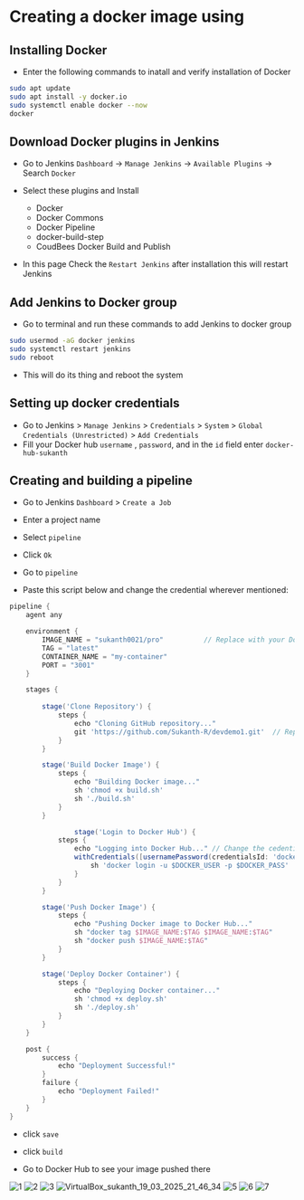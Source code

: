 # Creating a docker image using 
## Installing Docker
  - Enter the following commands to inatall and verify installation of Docker
```bash
sudo apt update
sudo apt install -y docker.io
sudo systemctl enable docker --now
docker
```


## Download Docker plugins in Jenkins
 - Go to Jenkins `Dashboard` -> `Manage Jenkins` -> `Available Plugins` -> Search `Docker`
 - Select these plugins and Install
    - Docker
    - Docker Commons
    - Docker Pipeline
    - docker-build-step
    - CoudBees Docker Build and Publish



 - In this page Check the `Restart Jenkins` after installation this will restart Jenkins

## Add Jenkins to Docker group
 - Go to terminal and run these commands to add Jenkins to docker group
```bash
sudo usermod -aG docker jenkins
sudo systemctl restart jenkins
sudo reboot
```
- This will do its thing and reboot the system 

## Setting up docker credentials
 - Go to Jenkins > `Manage Jenkins` > `Credentials` > `System` > `Global Credentials (Unrestricted)` > `Add Credentials`
 -  Fill your Docker hub `username` , `password`, and in the `id` field enter `docker-hub-sukanth`


## Creating and building a pipeline

 - Go to Jenkins `Dashboard` > `Create a Job`


 - Enter a project name 
 - Select `pipeline`
 - Click `Ok`


 - Go to `pipeline`
 - Paste this script below and change the credential wherever mentioned:
```groovy
pipeline {
    agent any

    environment {
        IMAGE_NAME = "sukanth0021/pro"          // Replace with your Docker Hub username and image name
        TAG = "latest"
        CONTAINER_NAME = "my-container"
        PORT = "3001"
    }

    stages {
        
        stage('Clone Repository') {
            steps {
                echo "Cloning GitHub repository..."
                git 'https://github.com/Sukanth-R/devdemo1.git'  // Replace with your repo URL
            }
        }

        stage('Build Docker Image') {
            steps {
                echo "Building Docker image..."
                sh 'chmod +x build.sh'
                sh './build.sh'
            }
        }

                stage('Login to Docker Hub') {
            steps {
                echo "Logging into Docker Hub..." // Change the cedentialsID if you have docker credentials already added with another id other than docker-seccred
                withCredentials([usernamePassword(credentialsId: 'docker-hub-sukanth', usernameVariable: 'DOCKER_USER', passwordVariable: 'DOCKER_PASS')]) {
                    sh 'docker login -u $DOCKER_USER -p $DOCKER_PASS'
                }
            }
        }

        stage('Push Docker Image') {
            steps {
                echo "Pushing Docker image to Docker Hub..."
                sh "docker tag $IMAGE_NAME:$TAG $IMAGE_NAME:$TAG"
                sh "docker push $IMAGE_NAME:$TAG"
            }
        }

        stage('Deploy Docker Container') {
            steps {
                echo "Deploying Docker container..."
                sh 'chmod +x deploy.sh'
                sh './deploy.sh'
            }
        }
    }

    post {
        success {
            echo "Deployment Successful!"
        }
        failure {
            echo "Deployment Failed!"
        }
    }
}
```
 - click `save`
 - click `build`


 - Go to Docker Hub to see your image pushed there


![1](https://github.com/user-attachments/assets/5abaed3f-289e-4003-8f2f-325831a87154)
![2](https://github.com/user-attachments/assets/80fd0dd5-3bdb-4cc3-9e3f-177b3abd43d2)
![3](https://github.com/user-attachments/assets/565a8bc1-25ab-4a89-9d18-2ea9a3785a8c)
![VirtualBox_sukanth_19_03_2025_21_46_34](https://github.com/user-attachments/assets/b0968802-c4e2-4298-b64f-57dba9c34cf4)
![5](https://github.com/user-attachments/assets/54e18eee-26bb-4ac4-9312-0e0953489368)
![6](https://github.com/user-attachments/assets/9572a11a-1ba2-4558-9933-1cc4ad97f1a9)
![7](https://github.com/user-attachments/assets/5e6c2fb2-8b95-4083-bae3-7521514f6a1c)
